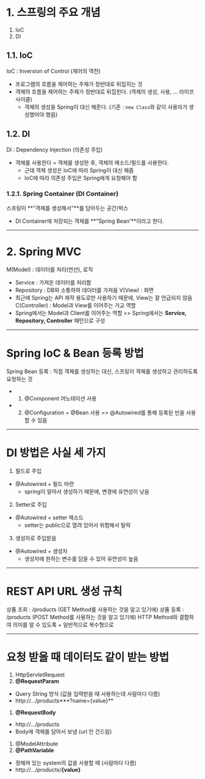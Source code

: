 # 1. 스프링의 주요 개념
1. IoC
2. DI

## 1.1. IoC
IoC : Inversion of Control (제어의 역전)
- 프로그램의 흐름을 제어하는 주체가 정반대로 뒤집히는 것
- 객체의 흐름을 제어하는 주체가 정반대로 뒤집힌다. (객체의 생성, 사용, ... 라이프 사이클)
    - 객체의 생성을 Spring이 대신 해준다. (기존 : `new Class`와 같이 사용자가 생성했어야 했음)

## 1.2. DI
DI : Dependency Injection (의존성 주입)
- 객체를 사용한다 = 객체를 생성한 후, 객체의 메소드/필드를 사용한다.
    - 근데 객체 생성은 IoC에 따라 Spring이 대신 해줌
    - IoC에 따라 의존성 주입은 Spring에게 요청해야 함

### 1.2.1. Spring Container (DI Container)
스프링이 **"객체를 생성해서"**를 담아두는 공간/박스
- DI Container에 저장되는 객체를 **"Spring Bean'**이라고 한다.

---

# 2. Spring MVC
M(Model) : 데이터를 처리(연산), 로직
- Service : 가져온 데이터를 처리함
- Repository : DB와 소통하여 데이터를 가져옴
V(View) : 화면
- 최근에 Spring는 API 제작 용도로만 사용하기 때문에, View는 잘 언급되지 않음
C(Controller) : Model과 View를 이어주는 가교 역할
- Spring에서는 Model과 Client를 이어주는 역할
=> Spring에서는 **Service, Repository, Controller** 패턴으로 구성

---
# Spring IoC & Bean 등록 방법
Spring Bean 등록 : 직접 객체를 생성하는 대신, 스프링이 객체를 생성하고 관리하도록 요청하는 것
- 1) @Component 어노테이션 사용
- 2) @Configuration + @Bean 사용
=> @Autowired를 통해 등록된 빈을 사용할 수 있음

---
# DI 방법은 사실 세 가지
1. 필드로 주입
- @Autowired + 필드 마련
    - spring이 알아서 생성하기 때문에, 변경에 유연성이 낮음

2. Setter로 주입
- @Autowired + setter 메소드
    - setter는 public으로 열려 있어서 위험해서 탈락

3. 생성자로 주입받음
- @Autowired + 생성자
    - 생성자에 원하는 변수를 담을 수 있어 유연성이 높음

---
# REST API URL 생성 규칙
상품 조회 : /products (GET Method를 사용하는 것을 알고 있기에)
상품 등록 : /products (POST Method를 사용하는 것을 알고 있기에)
HTTP Method와 결합하여 의미를 알 수 있도록 + 일반적으로 복수형으로

---
# 요청 받을 때 데이터도 같이 받는 방법
1. HttpServletRequest
2. **@RequestParam**
- Query String 방식 (값을 입력받을 때 사용하는데 사람마다 다름)
- http://.../products***?name={value}**
1. **@RequestBody**
- http://.../products
- Body에 객체를 담아서 보냄 (url 안 건드림)

1. @ModelAttribute
2. **@PathVariable**
- 정해져 있는 system의 값을 사용할 때 (사람마다 다름)
- http://.../products/**{value}**